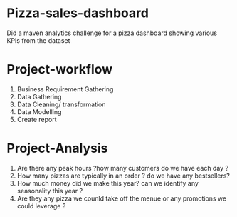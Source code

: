 # Pizza-sales-dashboard
Did a maven analytics challenge for a pizza dashboard showing various KPIs from the dataset 

# Project-workflow
1. Business Requirement Gathering
2. Data Gathering
3. Data Cleaning/ transformation
4. Data Modelling
5. Create report 

# Project-Analysis
1. Are there any peak hours ?how many customers do we have each day ?
2. How many pizzas are typically in an order ? do we have any bestsellers?
3. How much money did we make this year? can we identify any seasonality this year ?
4. Are they any pizza we counld take off the menue or any promotions we could leverage ? 
